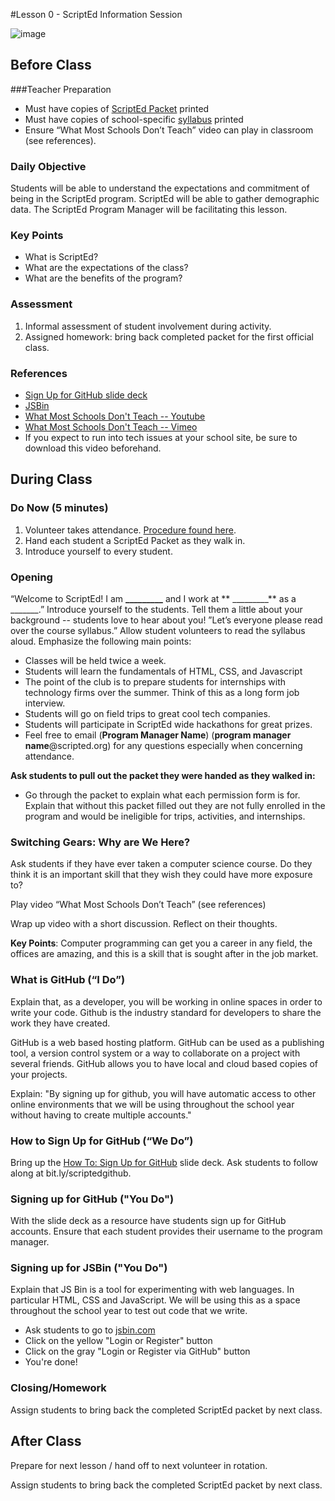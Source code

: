 #Lesson 0 - ScriptEd Information Session

![image](http://oi62.tinypic.com/204k90.jpg)

## Before Class
###Teacher Preparation
* Must have copies of [ScriptEd Packet](https://drive.google.com/drive/u/0/folders/0B2338t7VZqsoflBPajNZSEtMSXFhM0hMbUlyWW1NcW00c0VEQXc1Rk9yYUhOMXJuSDdUalk) printed
* Must have copies of school-specific [syllabus](https://www.dropbox.com/s/maienun209adcy7/ScriptEd%20Year%201%20Syllabus.docx?dl=0) printed
* Ensure “What Most Schools Don’t Teach” video can play in classroom (see references).


### Daily Objective

Students will be able to understand the expectations and commitment of being in the ScriptEd program. ScriptEd will be able to gather demographic data. The ScriptEd Program Manager will be facilitating this lesson.

### Key Points

* What is ScriptEd?
* What are the expectations of the class?
* What are the benefits of the program?

### Assessment

1. Informal assessment of student involvement during activity.
2. Assigned homework: bring back completed packet for the first official class.


### References

* [Sign Up for GitHub slide deck](https://docs.google.com/presentation/d/1wnlGwfGGArk0Ubixiwb4YqzgmuYxgxEgGlyJgdv-Us0/edit#slide=id.gc5bb954e0_0_65)
* [JSBin](jsbin.com)
* [What Most Schools Don't Teach -- Youtube](https://www.youtube.com/watch?v=nKIu9yen5nc)
* [What Most Schools Don't Teach -- Vimeo](https://vimeo.com/60767036)
* If you expect to run into tech issues at your school site, be sure to download this video beforehand. 

## During Class

### Do Now (5 minutes)

1. Volunteer takes attendance. [Procedure found here](https://docs.google.com/document/d/19IIhqykr70vj7wnqyJYuQNTkd9GX56Xgl3omD42IcMk/edit).
2. Hand each student a ScriptEd Packet as they walk in.
3. Introduce yourself to every student.



### Opening

“Welcome to ScriptEd! I am **_________** and I work at ** _________** as a _______.” Introduce yourself to the students. Tell them a little about your background -- students love to hear about you! ”Let’s everyone please read over the course syllabus.” Allow student volunteers to read the syllabus aloud. Emphasize the following main points:

* Classes will be held twice a week.
* Students will learn the fundamentals of HTML, CSS, and Javascript
* The point of the club is to prepare students for internships with technology firms over the summer. Think of this as a long form job interview.
* Students will go on field trips to great cool tech companies.
* Students will participate in ScriptEd wide hackathons for great prizes.  
* Feel free to email (**Program Manager Name**) (**program manager name**@scripted.org) for any questions especially when concerning attendance.

**Ask students to pull out the packet they were handed as they walked in:** 

* Go through the packet to explain what each permission form is for. Explain that without this packet filled out they are not fully enrolled in the program and would be ineligible for trips, activities, and internships. 

### Switching Gears: Why are We Here?

Ask students if they have ever taken a computer science course. Do they think it is an important skill that they wish they could have more exposure to?  

Play video “What Most Schools Don’t Teach” (see references)  

Wrap up video with a short discussion. Reflect on their 
thoughts.

**Key Points**: Computer programming can get you a career in any field, the offices are amazing, and this is a skill that is sought after in the job market.

### What is GitHub (“I Do”)

Explain that, as a developer, you will be working in online spaces in order to write your code. Github is the industry standard for developers to share the work they have created. 

GitHub is a web based hosting platform. GitHub can be used as a publishing tool, a version control system or a way to collaborate on a project with several friends. GitHub allows you to have local and cloud based copies of your projects.

Explain: "By signing up for github, you will have automatic access to other online environments that we will be using throughout the school year without having to create multiple accounts."


### How to Sign Up for GitHub (“We Do”)

Bring up the [How To: Sign Up for GitHub](https://docs.google.com/presentation/d/1wnlGwfGGArk0Ubixiwb4YqzgmuYxgxEgGlyJgdv-Us0/edit#slide=id.gc5bb954e0_0_65) slide deck. Ask students to follow along at bit.ly/scriptedgithub. 

### Signing up for GitHub ("You Do")

With the slide deck as a resource have students sign up for GitHub accounts. Ensure that each student provides their username to the program manager. 

### Signing up for JSBin ("You Do")
Explain that JS Bin is a tool for experimenting with web languages. In particular HTML, CSS and JavaScript. We will be using this as a space throughout the school year to test out code that we write.

* Ask students to go to [jsbin.com](jsbin.com) 
* Click on the yellow "Login or Register" button
* Click on the gray "Login or Register via GitHub" button
* You're done!

### Closing/Homework

Assign students to bring back the completed ScriptEd packet by next class.

## After Class

Prepare for next lesson / hand off to next volunteer in rotation.

Assign students to bring back the completed ScriptEd packet by next class.
